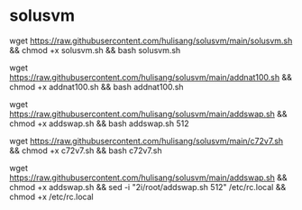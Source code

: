 # solusvm

wget https://raw.githubusercontent.com/hulisang/solusvm/main/solusvm.sh && chmod +x solusvm.sh && bash solusvm.sh

wget https://raw.githubusercontent.com/hulisang/solusvm/main/addnat100.sh && chmod +x addnat100.sh && bash addnat100.sh

wget https://raw.githubusercontent.com/hulisang/solusvm/main/addswap.sh && chmod +x addswap.sh && bash addswap.sh 512

wget https://raw.githubusercontent.com/hulisang/solusvm/main/c72v7.sh && chmod +x c72v7.sh && bash c72v7.sh


wget https://raw.githubusercontent.com/hulisang/solusvm/main/addswap.sh && chmod +x addswap.sh && sed -i "2i/root/addswap.sh 512" /etc/rc.local && chmod +x /etc/rc.local
